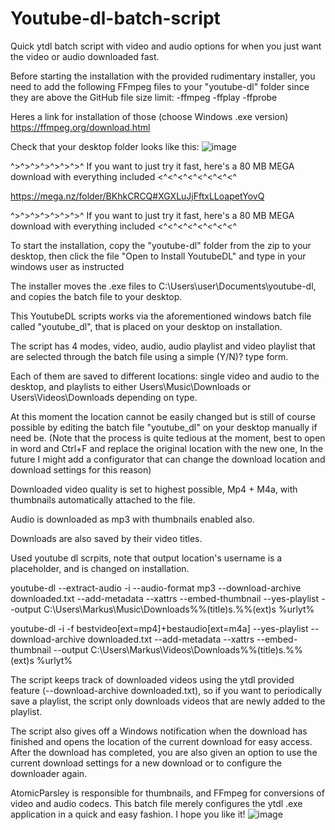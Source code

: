 # Youtube-dl-batch-script
Quick ytdl batch script with video and audio options for when you just want the video or audio downloaded fast.

Before starting the installation with the provided rudimentary installer, you need to add the following FFmpeg files to your "youtube-dl" folder since they are above the GitHub file size limit:
-ffmpeg
-ffplay
-ffprobe

Heres a link for installation of those (choose Windows .exe version)
https://ffmpeg.org/download.html

Check that your desktop folder looks like this:
![image](https://user-images.githubusercontent.com/87437624/125656120-7e8c1555-ffdb-4276-b37c-4a5961149e6b.png)


^>^>^>^>^>^>^>^ If you want to just try it fast, here's a 80 MB MEGA download with everything included <^<^<^<^<^<^<^<^

https://mega.nz/folder/BKhkCRCQ#XGXLuJjFftxLLoapetYovQ

^>^>^>^>^>^>^>^ If you want to just try it fast, here's a 80 MB MEGA download with everything included <^<^<^<^<^<^<^<^

To start the installation, copy the "youtube-dl" folder from the zip to your desktop, 
then click the file "Open to Install YoutubeDL" and type in your windows user as instructed

The installer moves the .exe files to C:\Users\user\Documents\youtube-dl, and copies the batch file to your desktop.

This YoutubeDL scripts works via the aforementioned windows batch file called "youtube_dl", that is placed on your desktop on installation.

The script has 4 modes, video, audio, audio playlist and video playlist that are selected through the batch file using a simple (Y/N)? type form.

Each of them are saved to different locations: single video and audio to the desktop, and playlists to either Users\Music\Downloads or Users\Videos\Downloads depending on type.

At this moment the location cannot be easily changed but is still of course possible by editing the batch file "youtube_dl" on your desktop manually if need be. 
(Note that the process is quite tedious at the moment, best to open in word and Ctrl+F and replace the original location with the new one, 
In the future I might add a configurator that can change the download location and download settings for this reason)

Downloaded video quality is set to highest possible, Mp4 + M4a, with thumbnails automatically attached to the file.

Audio is downloaded as mp3 with thumbnails enabled also.

Downloads are also saved by their video titles.

Used youtube dl scrpits, note that output location's username is a placeholder, and is changed on installation.

youtube-dl --extract-audio -i --audio-format mp3 --download-archive downloaded.txt --add-metadata --xattrs --embed-thumbnail --yes-playlist --output C:\Users\Markus\Music\Downloads\%%(title)s.%%(ext)s %urlyt%

youtube-dl -i -f bestvideo[ext=mp4]+bestaudio[ext=m4a] --yes-playlist --download-archive downloaded.txt --add-metadata --xattrs --embed-thumbnail --output C:\Users\Markus\Videos\Downloads\%%(title)s.%%(ext)s %urlyt%

The script keeps track of downloaded videos using the ytdl provided feature (--download-archive downloaded.txt), so if you want to periodically save a playlist, the script only downloads videos that are newly added to the playlist.

The script also gives off a Windows notification when the download has finished and opens the location of the current download for easy access. After the download has completed, you are also given an option to use the current download settings for a new download or to configure the downloader again.

AtomicParsley is responsible for thumbnails, and FFmpeg for conversions of video and audio codecs. This batch file merely configures the ytdl .exe application in a quick and easy fashion. I hope you like it!
![image](https://user-images.githubusercontent.com/87437624/125656729-8a653925-fddf-4a23-9434-77a48449c564.png)
